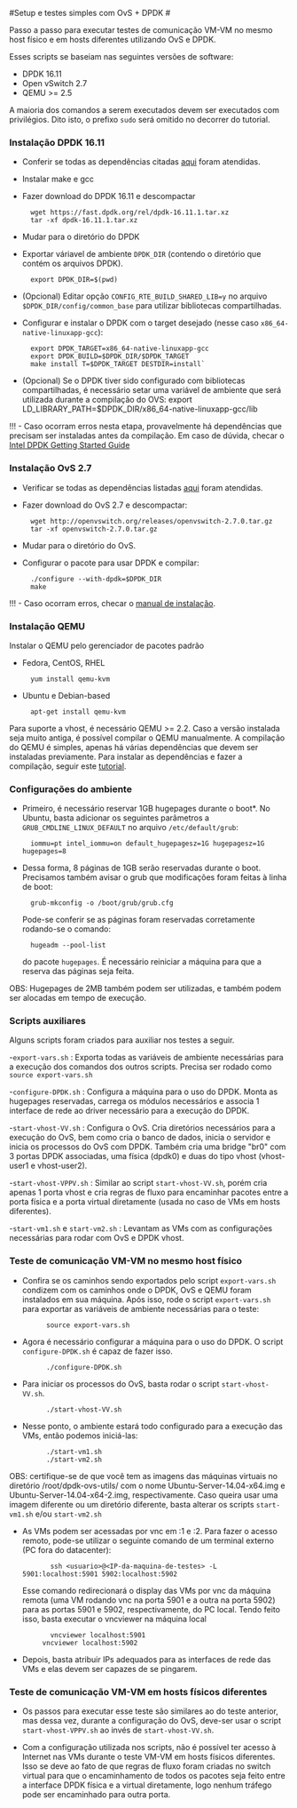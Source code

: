 #Setup e testes simples com OvS + DPDK #

Passo a passo para executar testes de comunicação VM-VM no mesmo host físico e
em hosts diferentes utilizando OvS e DPDK.

Esses scripts se baseiam nas seguintes versões de software:
- DPDK 16.11
- Open vSwitch 2.7
- QEMU >= 2.5

A maioria dos comandos a serem executados devem ser executados com privilégios. Dito
isto, o prefixo `sudo` será omitido no decorrer do tutorial.

### Instalação DPDK 16.11 ###

- Conferir se todas as dependências citadas [aqui](http://dpdk.org/doc/guides/linux_gsg/sys_reqs.html) foram atendidas.

- Instalar make e gcc

- Fazer download do DPDK 16.11 e descompactar

        wget https://fast.dpdk.org/rel/dpdk-16.11.1.tar.xz
        tar -xf dpdk-16.11.1.tar.xz

- Mudar para o diretório do DPDK

- Exportar váriavel de ambiente `DPDK_DIR` (contendo o diretório que contém os
  arquivos DPDK).

        export DPDK_DIR=$(pwd)

- (Opcional) Editar opção `CONFIG_RTE_BUILD_SHARED_LIB=y` no arquivo `$DPDK_DIR/config/common_base` para utilizar bibliotecas compartilhadas.

- Configurar e instalar o DPDK com o target desejado (nesse caso `x86_64-native-linuxapp-gcc`):

        export DPDK_TARGET=x86_64-native-linuxapp-gcc
        export DPDK_BUILD=$DPDK_DIR/$DPDK_TARGET
        make install T=$DPDK_TARGET DESTDIR=install`

- (Opcional) Se o DPDK tiver sido configurado com bibliotecas compartilhadas,
  é necessário setar uma variável de ambiente que será utilizada durante a
  compilação do OVS:
        export LD_LIBRARY_PATH=$DPDK_DIR/x86_64-native-linuxapp-gcc/lib

!!! - Caso ocorram erros nesta etapa, provavelmente há dependências que precisam
      ser instaladas antes da compilação. Em caso de dúvida, checar o [Intel DPDK
      Getting Started Guide](http://dpdk.org/doc/guides/linux_gsg/)

### Instalação OvS 2.7 ###

- Verificar se todas as dependências listadas [aqui](http://docs.openvswitch.org/en/latest/intro/install/general/#general-build-reqs) foram atendidas.

- Fazer download do OvS 2.7 e descompactar:

        wget http://openvswitch.org/releases/openvswitch-2.7.0.tar.gz
        tar -xf openvswitch-2.7.0.tar.gz

- Mudar para o diretório do OvS.

- Configurar o pacote para usar DPDK e compilar:

        ./configure --with-dpdk=$DPDK_DIR
        make

!!! - Caso ocorram erros, checar o [manual de instalação](http://docs.openvswitch.org/en/latest/intro/install/dpdk/).

### Instalação QEMU ###

Instalar o QEMU pelo gerenciador de pacotes padrão

- Fedora, CentOS, RHEL

        yum install qemu-kvm

- Ubuntu e Debian-based

        apt-get install qemu-kvm

Para suporte a vhost, é necessário QEMU >= 2.2. Caso a versão instalada seja
muito antiga, é possível compilar o QEMU manualmente. A compilação do QEMU é
simples, apenas há várias dependências que devem ser instaladas previamente.
Para instalar as dependências e fazer a compilação, seguir este [tutorial](https://mike632t.wordpress.com/2014/05/03/compiling-qemu/).

### Configurações do ambiente ###

- Primeiro, é necessário reservar 1GB hugepages durante o boot*. No Ubuntu, basta
  adicionar os seguintes parâmetros a `GRUB_CMDLINE_LINUX_DEFAULT` no arquivo
  `/etc/default/grub`:

        iommu=pt intel_iommu=on default_hugepagesz=1G hugepagesz=1G hugepages=8

- Dessa forma, 8 páginas de 1GB serão reservadas durante o boot. Precisamos
  também avisar o grub que modificações foram feitas à linha de boot:

        grub-mkconfig -o /boot/grub/grub.cfg

  Pode-se conferir se as páginas foram reservadas corretamente rodando-se o
  comando:

        hugeadm --pool-list

  do pacote `hugepages`. É necessário reiniciar a máquina para que a reserva das
  páginas seja feita.

OBS: Hugepages de 2MB também podem ser utilizadas, e também podem ser alocadas em
tempo de execução.

### Scripts auxiliares ###

Alguns scripts foram criados para auxiliar nos testes a seguir.

-`export-vars.sh` : Exporta todas as variáveis de ambiente necessárias para a
                   execução dos comandos dos outros scripts. Precisa ser
                   rodado como `source export-vars.sh`

-`configure-DPDK.sh` : Configura a máquina para o uso do DPDK. Monta as
                      hugepages reservadas, carrega os módulos necessários e
                      associa 1 interface de rede ao driver necessário para
                      a execução do DPDK.

-`start-vhost-VV.sh` : Configura o OvS. Cria diretórios necessários para a
                      execução do OvS, bem como cria o banco de dados,
                      inicia o servidor e inicia os processos do OvS com
                      DPDK. Também cria uma bridge "br0" com 3 portas DPDK
                      associadas, uma física (dpdk0) e duas do tipo vhost
                      (vhost-user1 e vhost-user2).

-`start-vhost-VPPV.sh` : Similar ao script `start-vhost-VV.sh`, porém cria
                        apenas 1 porta vhost e cria regras de fluxo para
                        encaminhar pacotes entre a porta física e a porta
                        virtual diretamente (usada no caso de VMs em hosts
                        diferentes).

-`start-vm1.sh` e `start-vm2.sh` : Levantam as VMs com as configurações
                                  necessárias para rodar com OvS e DPDK
                                  vhost.

### Teste de comunicação VM-VM no mesmo host físico ###

- Confira se os caminhos sendo exportados pelo script `export-vars.sh` condizem
  com os caminhos onde o DPDK, OvS e QEMU foram instalados em sua máquina. Após
  isso, rode o script `export-vars.sh` para exportar as variáveis de ambiente
  necessárias para o teste:

            source export-vars.sh

- Agora é necessário configurar a máquina para o uso do DPDK. O script
  `configure-DPDK.sh` é capaz de fazer isso.

            ./configure-DPDK.sh

- Para iniciar os processos do OvS, basta rodar o script `start-vhost-VV.sh`.

            ./start-vhost-VV.sh

- Nesse ponto, o ambiente estará todo configurado para a execução das VMs, então
  podemos iniciá-las:

            ./start-vm1.sh
            ./start-vm2.sh

OBS: certifique-se de que você tem as imagens das máquinas virtuais no diretório
/root/dpdk-ovs-utils/ com o nome Ubuntu-Server-14.04-x64.img e
Ubuntu-Server-14.04-x64-2.img, respectivamente. Caso queira usar uma imagem
diferente ou um diretório diferente, basta alterar os scripts `start-vm1.sh` e/ou
`start-vm2.sh`

- As VMs podem ser acessadas por vnc em :1 e :2. Para fazer o acesso remoto,
  pode-se utilizar o seguinte comando de um terminal externo (PC fora do
  datacenter):

	         ssh <usuario>@<IP-da-maquina-de-testes> -L 5901:localhost:5901 5902:localhost:5902

	Esse comando redirecionará o display das VMs por vnc da máquina remota (uma VM
  rodando vnc na porta 5901	e a outra na porta 5902) para as portas 5901 e 5902,
  respectivamente, do PC local. Tendo feito isso,	basta executar o vncviewer na
  máquina local

	         vncviewer localhost:5901
           vncviewer localhost:5902

- Depois, basta atribuir IPs adequados para as interfaces de rede das VMs e elas
  devem ser capazes de se pingarem.

### Teste de comunicação VM-VM em hosts físicos diferentes ###

- Os passos para executar esse teste são similares ao do teste anterior, mas
  dessa vez, durante a configuração do OvS, deve-ser usar o script
  `start-vhost-VPPV.sh` ao invés de `start-vhost-VV.sh`.

- Com a configuração utilizada nos scripts, não é possível ter acesso à Internet
  nas VMs durante o teste VM-VM em hosts físicos diferentes. Isso se deve ao
  fato de que regras de fluxo foram criadas no switch virtual para que o
  encaminhamento de todos os pacotes seja feito entre a interface DPDK física e
  a virtual diretamente, logo nenhum tráfego pode ser encaminhado para outra
  porta.
